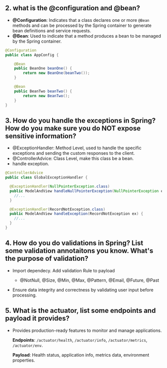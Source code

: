 ## 2. what is the @configuration and @bean?
* **@Configuration**: Indicates that a class declares one or more `@Bean` methods and can be processed by the Spring container to generate bean definitions and service requests.
* **@Bean**: Used to indicate that a method produces a bean to be managed by the Spring container.

``` java
@Configuration
public class AppConfig {

	@Bean
	public BeanOne beanOne() {
		return new BeanOne(beanTwo());
	}

	@Bean
	public BeanTwo beanTwo() {
		return new BeanTwo();
	}
}

```

## 3. How do you handle the exceptions in Spring? How do you make sure you do NOT expose sensitive information?
* @ExceptionHandler: Method Level, used to handle the specific exceptions and sending the custom responses to the client.
* @ControllerAdvice: Class Level, make this class be a bean.
* handle exception.
``` java
@ControllerAdvice
public class GlobalExceptionHandler {

  @ExceptionHandler(NullPointerException.class)
  public ModelAndView handleNullPointerException(NullPointerException ex) {
    //...
  }

  @ExceptionHandler(RecordNotException.class)
  public ModelAndView handleException(RecordNotException ex) {
    //...
  }
}
```

## 4. How do you do validations in Spring? List some validation annotaitons you know. What's the purpose of  validation?
* Import dependecy. Add validation Rule to payload
  * @NotNull, @Size, @Min, @Max, @Pattern, @Email, @Future, @Past

* Ensure data integrity and correctness by validating user input before processing.

## 5. What is the actuator, list some endpoints and payload it provides?
* Provides production-ready features to monitor and manage applications.

  **Endpoints**: `/actuator/health`, `/actuator/info`, `/actuator/metrics`, `/actuator/env`.

  **Payload**: Health status, application info, metrics data, environment properties.